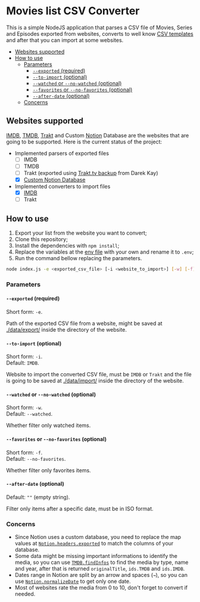 # Movies list CSV Converter
This is a simple NodeJS application that parses a CSV file of Movies, Series and Episodes exported from websites, converts to well know [CSV templates](./data/templates/) and after that you can import at some websites.

- [Websites supported](#websites-supported)
- [How to use](#how-to-use)
    - [Parameters](#parameters)
      - [`--exported` (required)](#--exported-required)
      - [`--to-import` (optional)](#--to-import-optional)
      - [`--watched` or `--no-watched` (optional)](#--watched-or---no-watched-optional)
      - [`--favorites` or `--no-favorites` (optional)](#--favorites-or---no-favorites-optional)
      - [`--after-date` (optional)](#--after-date-optional)
  - [Concerns](#concerns)


## Websites supported
[IMDB](https://imdb.com), [TMDB](https://themoviedb.org), [Trakt](https://trakt.tv) and Custom [Notion](https://notion.so) Database are the websites that are going to be supported. Here is the current status of the project:

- Implemented parsers of exported files
    - [ ] IMDB
    - [ ] TMDB
    - [ ] Trakt (exported using [Trakt.tv backup](https://darekkay.com/blog/trakt-tv-backup/) from Darek Kay)
    - [x] [Custom Notion Database](./src/types/Notion.js#L21)
- Implemented converters to import files
    - [x] [IMDB](./src/types/IMDB.js#L9)
    - [ ] Trakt

## How to use
1. Export your list from the website you want to convert;
2. Clone this repository;
3. Install the dependencies with `npm install`;
4. Replace the variables at the [env file](./.env.example) with your own and rename it to `.env`;
5. Run the command bellow replacing the parameters.

```bash
node index.js -e <exported_csv_file> [-i <website_to_import>] [-w] [-f] [-a <iso_date>]
```

### Parameters

#### `--exported` (required)
Short form: `-e`.

Path of the exported CSV file from a website, might be saved at [./data/export/](./data/export/) inside the directory of the website.

#### `--to-import` (optional)
Short form: `-i`. <br>
Default: `IMDB`.

Website to import the converted CSV file, must be `IMDB` or `Trakt` and the file is going to be saved at [./data/import/](./data/import/) inside the directory of the website.

#### `--watched` or `--no-watched` (optional)
Short form: `-w`. <br>
Default: `--watched`.

Whether filter only watched items.

#### `--favorites` or `--no-favorites` (optional)
Short form: `-f`. <br>
Default: `--no-favorites`.

Whether filter only favorites items.

#### `--after-date` (optional)
Default: `""` (empty string).

Filter only items after a specific date, must be in ISO format.

### Concerns
- Since Notion uses a custom database, you need to replace the map values at [`Notion.headers.exported`](./src/types/Notion.js#L9) to match the columns of your database.
- Some data might be missing important informations to identify the media, so you can use [`TMDB.findInfos`](./src/types/TMDB.js#L45) to find the media by type, name and year, after that is returned `originalTitle`, `ids.TMDB` and `ids.IMDB`.
- Dates range in Notion are split by an arrow and spaces (` → `), so you can use [`Notion.normalizeDate`](./src/types/Notion.js#L82) to get only one date.
- Most of websites rate the media from 0 to 10, don't forget to convert if needed.
